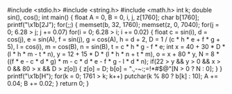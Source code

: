 #include <stdio.h>
#include <string.h>
#include <math.h>
int k;
double sin(), cos();
int main() {
    float A = 0, B = 0, i, j, z[1760];
    char b[1760];
    printf("\x1b[2J");
    for(;;) {
        memset(b, 32, 1760);
        memset(z, 0, 7040);
        for(j = 0; 6.28 > j; j += 0.07)
            for(i = 0; 6.28 > i; i += 0.02) {
                float c = sin(i), d = cos(j), e = sin(A), f = sin(j), g = cos(A), h = d + 2, D = 1 / (c * h * e + f * g + 5), l = cos(i), m = cos(B), n = sin(B), t = c * h * g - f * e;
                int x = 40 + 30 * D * (l * h * m - t * n), y = 12 + 15 * D * (l * h * n + t * m), o = x + 80 * y, N = 8 * ((f * e - c * d * g) * m - c * d * e - f * g - l * d * n);
                if(22 > y && y > 0 && x > 0 && 80 > x && D > z[o]) {
                    z[o] = D;
                    b[o] = ".,-~:;=!*#$@"[N > 0 ? N : 0];
                }
            }
        printf("\x1b[H");
        for(k = 0; 1761 > k; k++)
            putchar(k % 80 ? b[k] : 10);
        A += 0.04;
        B += 0.02;
    }
    return 0;
}